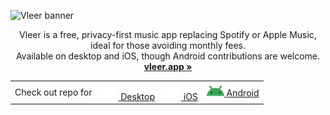 ![Vleer banner](https://github.com/vleerapp/Vleer/assets/70103896/f4a619ab-4f4c-4c2f-babe-79a4555a93c5)

<div align="center">

Vleer is a free, privacy-first music app replacing Spotify or Apple Music, ideal for those avoiding monthly fees.<br> Available on desktop and iOS, though Android contributions are welcome.
<br>
<a href="https://vleer.app"><strong>vleer.app »</strong></a>

<table>
  <tbody>
    <tr>
      <td>Check out repo for</td>
      <td>
        <a href="https://github.com/vleerapp/Vleer/">
          <img src="./desktop.svg"> Desktop
        </a>
      </td>
      <td>
        <a href="https://github.com/Vleerapp/iOS">
          <picture>
            <img src="./ios.svg">
          </picture> iOS
        </a>
      </td>
      <td>
        <a href="https://github.com/Vleerapp/Android">
          <picture>
            <img src="./android.svg">
          </picture> Android
        </a>
      </td>
    </tr>
  </tbody>
</table>
</div>

